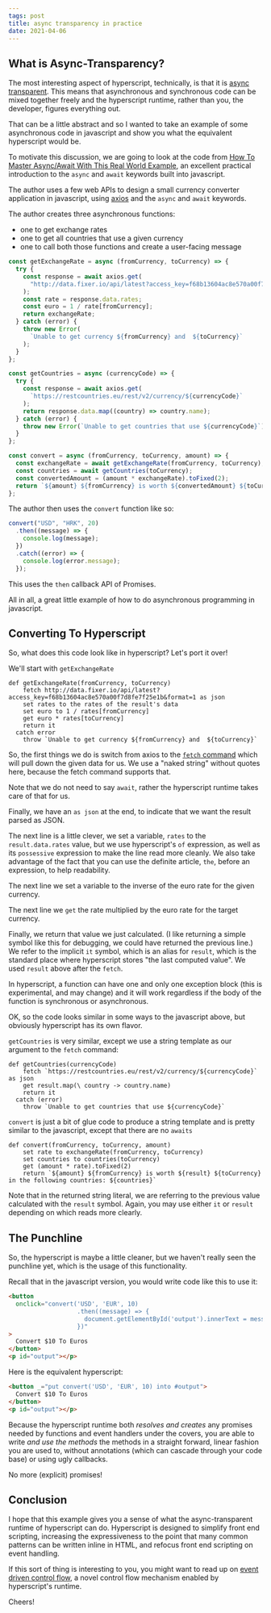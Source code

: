 ```yaml
---
tags: post
title: async transparency in practice
date: 2021-04-06
---
```


## What is Async-Transparency?

The most interesting aspect of hyperscript, technically, is that it is [async transparent](/docs#async). This means
that asynchronous and synchronous code can be mixed together freely and the hyperscript runtime, rather than you, the
developer, figures everything out.

That can be a little abstract and so I wanted to take an example of some asynchronous code in javascript and show you what
the equivalent hyperscript would be.

To motivate this discussion, we are going to look at the code from [How To Master Async/Await With This Real World Example](https://medium.com/free-code-camp/how-to-master-async-await-with-this-real-world-example-19107e7558ad), an excellent practical introduction to the `async` and `await` keywords built into
javascript.

The author uses a few web APIs to design a small currency converter application in javascript, using
[axios](https://github.com/axios/axios) and the `async` and `await` keywords.

The author creates three asynchronous functions:

- one to get exchange rates
- one to get all countries that use a given currency
- one to call both those functions and create a user-facing message

```javascript
const getExchangeRate = async (fromCurrency, toCurrency) => {
  try {
    const response = await axios.get(
      "http://data.fixer.io/api/latest?access_key=f68b13604ac8e570a00f7d8fe7f25e1b&format=1"
    );
    const rate = response.data.rates;
    const euro = 1 / rate[fromCurrency];
    return exchangeRate;
  } catch (error) {
    throw new Error(
      `Unable to get currency ${fromCurrency} and  ${toCurrency}`
    );
  }
};

const getCountries = async (currencyCode) => {
  try {
    const response = await axios.get(
      `https://restcountries.eu/rest/v2/currency/${currencyCode}`
    );
    return response.data.map((country) => country.name);
  } catch (error) {
    throw new Error(`Unable to get countries that use ${currencyCode}`);
  }
};

const convert = async (fromCurrency, toCurrency, amount) => {
  const exchangeRate = await getExchangeRate(fromCurrency, toCurrency);
  const countries = await getCountries(toCurrency);
  const convertedAmount = (amount * exchangeRate).toFixed(2);
  return `${amount} ${fromCurrency} is worth ${convertedAmount} ${toCurrency}. You can spend these in the following countries: ${countries}`;
};
```

The author then uses the `convert` function like so:

```javascript
convert("USD", "HRK", 20)
  .then((message) => {
    console.log(message);
  })
  .catch((error) => {
    console.log(error.message);
  });
```

This uses the `then` callback API of Promises.

All in all, a great little example of how to do asynchronous programming in javascript.

## Converting To Hyperscript

So, what does this code look like in hyperscript?  Let's port it over!

We'll start with `getExchangeRate`

```hyperscript
def getExchangeRate(fromCurrency, toCurrency)
    fetch http://data.fixer.io/api/latest?access_key=f68b13604ac8e570a00f7d8fe7f25e1b&format=1 as json
    set rates to the rates of the result's data
    set euro to 1 / rates[fromCurrency]
    get euro * rates[toCurrency]
    return it
  catch error
    throw `Unable to get currency ${fromCurrency} and  ${toCurrency}`
```

So, the first things we do is switch from axios to the [`fetch` command](/commands/fetch) which will pull down the
given data for us. We use a "naked string" without quotes here, because the fetch command supports that.

Note that we do not need to say `await`, rather the hyperscript runtime takes care of that for us.

Finally, we have an `as json` at the end, to indicate that we want the result parsed as JSON.

The next line is a little clever, we set a variable, `rates` to the `result.data.rates` value, but we use hyperscript's
`of` expression, as well as its `possessive` expression to make the line read more cleanly. We also take advantage of
the fact that you can use the definite article, `the`, before an expression, to help readability.

The next line we set a variable to the inverse of the euro rate for the given currency.

The next line we `get` the rate multiplied by the euro rate for the target currency.

Finally, we return that value we just calculated. (I like returning a simple symbol like this for debugging, we could
have returned the previous line.) We refer to the implicit `it` symbol, which is an alias for `result`, which is
the standard place where hyperscript stores "the last computed value". We used `result` above after the `fetch`.

In hyperscript, a function can have one and only one exception block (this is experimental, and may change) and it will
work regardless if the body of the function is synchronous or asynchronous.

OK, so the code looks similar in some ways to the javascript above, but obviously hyperscript has its own flavor.

`getCountries` is very similar, except we use a string template as our argument to the `fetch` command:

```hyperscript
def getCountries(currencyCode)
    fetch `https://restcountries.eu/rest/v2/currency/${currencyCode}` as json
    get result.map(\ country -> country.name)
    return it
  catch (error)
    throw `Unable to get countries that use ${currencyCode}`
```

`convert` is just a bit of glue code to produce a string template and is pretty similar to the javascript, except
that there are no `awaits`

```hyperscript
def convert(fromCurrency, toCurrency, amount)
    set rate to exchangeRate(fromCurrency, toCurrency)
    set countries to countries(toCurrency)
    get (amount * rate).toFixed(2)
    return `${amount} ${fromCurrency} is worth ${result} ${toCurrency} in the following countries: ${countries}`
```

Note that in the returned string literal, we are referring to the previous value calculated with the `result` symbol.
Again, you may use either `it` or `result` depending on which reads more clearly.

## The Punchline

So, the hyperscript is maybe a little cleaner, but we haven't really seen the punchline yet, which is the usage of
this functionality.

Recall that in the javascript version, you would write code like this to use it:

```html
<button
  onclick="convert('USD', 'EUR', 10)
                   .then((message) => {
                     document.getElementById('output').innerText = message;
                   })"
>
  Convert $10 To Euros
</button>
<p id="output"></p>
```

Here is the equivalent hyperscript:

```html
<button _="put convert('USD', 'EUR', 10) into #output">
  Convert $10 To Euros
</button>
<p id="output"></p>
```

Because the hyperscript runtime both _resolves and creates_ any promises needed by functions and event handlers under
the covers, you are able to write _and use the methods_ the methods in a straight forward, linear fashion
you are used to, without annotations (which can cascade through your code base) or using ugly callbacks.

No more (explicit) promises!

## Conclusion

I hope that this example gives you a sense of what the async-transparent runtime of hyperscript can do. Hyperscript
is designed to simplify front end scripting, increasing the expressiveness to the point that many common patterns
can be written inline in HTML, and refocus front end scripting on event handling.

If this sort of thing is interesting to you, you might want to read up on
[event driven control flow](/docs#event-control-flow), a novel control flow mechanism enabled by hyperscript's runtime.

Cheers!
